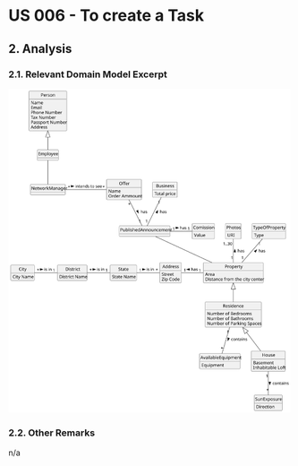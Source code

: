 # US 006 - To create a Task 

## 2. Analysis

### 2.1. Relevant Domain Model Excerpt 

![Domain Model](svg/us17-domain-model.svg)

### 2.2. Other Remarks

n/a